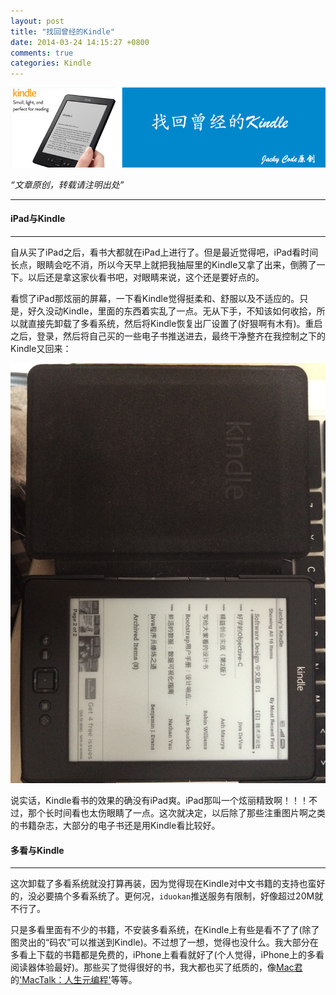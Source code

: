 ```yaml
---
layout: post
title: "找回曾经的Kindle"
date: 2014-03-24 14:15:27 +0800
comments: true
categories: Kindle
---
```


![article 13](/images/article/article13.jpg)
<!-- more -->

*“文章原创，转载请注明出处”*

***

#### iPad与Kindle
***

自从买了iPad之后，看书大都就在iPad上进行了。但是最近觉得吧，iPad看时间长点，眼睛会吃不消，所以今天早上就把我抽屉里的Kindle又拿了出来，倒腾了一下。以后还是拿这家伙看书吧，对眼睛来说，这个还是要好点的。

看惯了iPad那炫丽的屏幕，一下看Kindle觉得挺柔和、舒服以及不适应的。只是，好久没动Kindle，里面的东西着实乱了一点。无从下手，不知该如何收拾，所以就直接先卸载了多看系统，然后将Kindle恢复出厂设置了(好狠啊有木有)。重启之后，登录，然后将自己买的一些电子书推送进去，最终干净整齐在我控制之下的Kindle又回来：


![kindle](/images/a13/kindle.jpg)

说实话，Kindle看书的效果的确没有iPad爽。iPad那叫一个炫丽精致啊！！！不过，那个长时间看也太伤眼睛了一点。这次就决定，以后除了那些注重图片啊之类的书籍杂志，大部分的电子书还是用Kindle看比较好。

#### 多看与Kindle
***

这次卸载了多看系统就没打算再装，因为觉得现在Kindle对中文书籍的支持也蛮好的，没必要搞个多看系统了。更何况，`iduokan`推送服务有限制，好像超过20M就不行了。

只是多看里面有不少的书籍，不安装多看系统，在Kindle上有些是看不了了(除了图灵出的“码农”可以推送到Kindle)。不过想了一想，觉得也没什么。我大部分在多看上下载的书籍都是免费的，iPhone上看看就好了(个人觉得，iPhone上的多看阅读器体验最好)。那些买了觉得很好的书，我大都也买了纸质的，像[Mac君](http://macshuo.com/)的['MacTalk：人生元编程'](http://www.amazon.cn/dp/B00ID5UV30)等等。